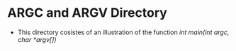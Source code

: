 # ARGC and ARGV Directory

- This directory cosistes of an illustration of the function *int main(int argc, char \*argv[])*
